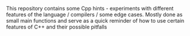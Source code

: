 This repository contains some Cpp hints - experiments with different features
of the language / compilers / some edge cases. Mostly done as small main functions and serve as a quick reminder of how to use
certain features of C++ and their possible pitfalls